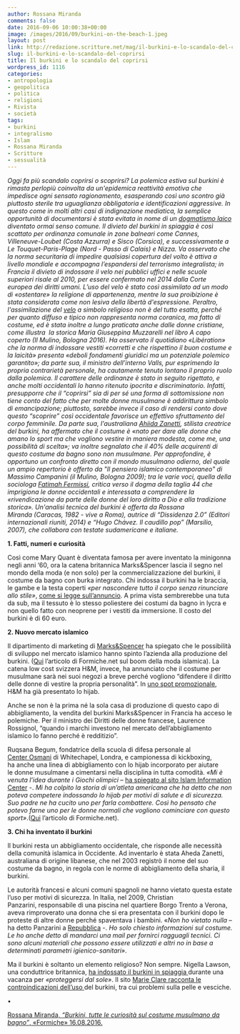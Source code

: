 ```yaml
---
author: Rossana Miranda
comments: false
date: 2016-09-06 10:00:38+00:00
image: /images/2016/09/burkini-on-the-beach-1.jpeg
layout: post
link: http://redazione.scritture.net/mag/il-burkini-e-lo-scandalo-del-coprirsi/
slug: il-burkini-e-lo-scandalo-del-coprirsi
title: Il burkini e lo scandalo del coprirsi
wordpress_id: 1116
categories:
- antropologia
- geopolitica
- politica
- religioni
- Rivista
- società
tags:
- burkini
- integralismo
- Islam
- Rossana Miranda
- Scritture
- sessualità
---
```


_Oggi fa più scandalo coprirsi o scoprirsi? La polemica estiva sul burkini è rimasta perlopiù coinvolta da un'epidemica reattività emotiva che impedisce ogni sensato ragionamento, esasperando così uno scontro già piuttosto sterile tra uguaglianza obbligatoria e identificazioni aggressive. In questo come in molti altri casi di indignazione mediatica, la semplice opportunità di documentarsi è stata evitata in nome di un [dogmatismo laico](http://www.internazionale.it/opinione/gian-paolo-accardo/2016/08/19/francia-burkini-laicita) diventato ormai senso comune. Il divieto del burkini in spiaggia è così scattato per ordinanza comunale in zone balneari come Cannes, Villeneuve-Loubet (Costa Azzurra) e Sisco (Corsica), e successivamente a Le Touquet-Paris-Plage (Nord - Passo di Calais) e Nizza. Va osservato che la norma securitaria di impedire qualsiasi copertura del volto è attiva a livello mondiale e accompagna l’espandersi del terrorismo integralista; in Francia il divieto di indossare il velo nei pubblici uffici e nelle scuole superiori risale al 2010, per essere confermato nel 2014 dalla Corte europea dei diritti umani. L’uso del velo è stato così assimilato ad un modo di «ostentare» la religione di appartenenza, mentre la sua proibizione è stata considerata come non lesiva della libertà d'espressione. Peraltro, l'assimilazione del [velo](http://www.scritture.net/mag/il-tradire-degli-eventi/index.html) a simbolo religioso non è del tutto esatta, perché per quanto diffuso e tipico non rappresenta norma coranica, ma fatto di costume, ed è stata inoltre a lungo praticata anche dalle donne cristiane, come illustra  la storica Maria Giuseppina Muzzarelli nel libro A capo coperto (Il Mulino, Bologna 2016). Ha osservato il quotidiano «Libération» che la norma di indossare vestiti «corretti e che rispettino il buon costume e la laicità» presenta «deboli fondamenti giuridici ma un potenziale polemico garantito»; da parte sua, il ministro dell’interno Valls, pur esprimendo la propria contrarietà personale, ha cautamente tenuto lontano il proprio ruolo dalla polemica. Il carattere delle ordinanze è stato in seguito rigettato, e anche molti occidentali lo hanno ritenuto ipocrita e discriminatorio. Infatti, presupporre che il “coprirsi” sia di per sé una forma di sottomissione non tiene conto del fatto che per molte donne musulmane è addirittura simbolo di emancipazione; piuttosto, sarebbe invece il caso di rendersi conto dove questo “scoprire” così occidentale favorisce un effettivo sfruttamento del corpo femminile. Da parte sua, l'australiana [Ahiida Zanetti](http://www.repubblica.it/esteri/2016/08/21/news/burkini_creatrice_ahiida_zanetti-146354394), stilista creatrice del burkini, ha affermato che il costume è «nato per dare alle donne che amano lo sport ma che vogliono vestire in maniera modesta, come me, una possibilità di scelta»; va inoltre segnalato che il 40% delle acquirenti di questo costume da bagno sono non musulmane. Per approfondire, è opportuno un confronto diretto con il mondo musulmano odierno, del quale un ampio repertorio è offerto da "Il pensiero islamico contemporaneo" di Massimo Campanini (il Mulino, Bologna 2009); tra le varie voci, quella della sociologa [Fatimah Fermissi](http://www.scritture.net/mag/charlie-hebdo-e-la-satira-integrale/index.html), critica verso il dogma della taglia 44 che imprigiona le donne occidentali e interessata a comprendere la «rivendicazione da parte delle donne del loro diritto a Dio e alla tradizione storica». Un'analisi tecnica del burkini è offerta da Rossana Miranda (Caracas, 1982 - vive a Roma), autrice di “Dissidenza 2.0” (Editori internazionali riuniti, 2014) e “Hugo Chávez. Il caudillo pop” (Marsilio, 2007), che collabora con testate sudamericane e italiane._



**1. Fatti, numeri e curiosità**

Così come Mary Quant è diventata famosa per avere inventato la minigonna negli anni ‘60, ora la catena britannica Marks&Spencer lascia il segno nel mondo della moda (e non solo) per la commercializzazione del burkini, il costume da bagno con burka integrato. Chi indossa il burkini ha le braccia, le gambe e la testa coperti _«per nascondere tutto il corpo senza rinunciare allo stile»_, [come si legge sull’annuncio](http://www.marksandspencer.com/paisley-print-burkini/p/p22431892). A prima vista sembrerebbe una tuta da sub, ma il tessuto è lo stesso poliestere dei costumi da bagno in lycra e non quello fatto con neoprene per i vestiti da immersione. Il costo del burkini è di 60 euro.

<!-- more -->



**2. Nuovo mercato islamico**

Il dipartimento di marketing di [Marks&Spencer](http://www.marksandspencer.com/floral-contrast-burkini/p/p22431888?&pdpredirect) ha spiegato che le possibilità di sviluppo nel mercato islamico hanno spinto l’azienda alla produzione del burkini. ([Qui](http://http//formiche.net/2016/04/23/boom-moda-islamica/) l’articolo di Formiche.net sul boom della moda islamica). La catena low cost svizzera H&M, invece, ha annunciato che il costume per musulmane sarà nei suoi negozi a breve perché vogliono “difendere il diritto delle donne di vestire la propria personalità”. In [uno spot promozionale](https://www.youtube.com/watch?v=s4xnyr2mCuI), H&M ha già presentato lo hijab.

Anche se non è la prima né la sola casa di produzione di questo capo di abbigliamento, la vendita del burkini Marks&Spencer in Francia ha acceso le polemiche. Per il ministro dei Diritti delle donne francese, Laurence Rossignol, “quando i marchi investono nel mercato dell’abbigliamento islamico lo fanno perché è redditizio”.

Ruqsana Begum, fondatrice della scuola di difesa personale al [Center Osmani](http://www.osmanitrust.org/) di Whitechapel, Londra, e campionessa di kickboxing, ha anche una linea di abbigliamento con lo hijab incorporato per aiutare le donne musulmane a cimentarsi nella disciplina in tutta comodità. _«Mi è venuta l’idea durante i Giochi olimpici_ – [ha spiegato al sito Islam Information Center](http://www.islaminformationcenter.com/boxing-champ-launches-sports-hijab/) -. _Mi ha colpito la storia di un’atleta americana che ha detto che non poteva competere indossando lo _hijab_ per motivi di salute e di sicurezza. Suo padre ne ha cucito uno per farla combattere. Così ho pensato che potevo farne uno per le donne normali che vogliono cominciare con questo sport»_.([Qui](http://formiche.net/2016/03/31/ruqsana-begum-kickboxing-hijab/) l’articolo di Formiche.net).



**3. Chi ha inventato il burkini**

Il burkini resta un abbigliamento occidentale, che risponde alle necessità della comunità islamica in Occidente. Ad inventarlo è stata Aheda Zanetti, australiana di origine libanese, che nel 2003 registrò il nome del suo costume da bagno, in regola con le norme di abbigliamento della sharia, il burkini.

Le autorità francesi e alcuni comuni spagnoli ne hanno vietato questa estate l’uso per motivi di sicurezza. In Italia, nel 2009, Christian Panzarini, responsabile di una piscina nel quartiere Borgo Trento a Verona, aveva rimproverato una donna che si era presentata con il burkini dopo le proteste di altre donne perché spaventava i bambini. «_Non ho vietato nulla_ – ha detto Panzarini a [Repubblica](http://ricerca.repubblica.it/repubblica/archivio/repubblica/2009/08/19/va-in-piscina-con-il-burkini-le.html?refresh_ce) -. _Ho solo chiesto informazioni sul costume. Le ho anche detto di mandarci una mail per fornirci ragguagli tecnici. Ci sono alcuni materiali che possono essere utilizzati e altri no in base a determinati parametri igienico-sanitari»_.

Ma il burkini è soltanto un elemento religioso? Non sempre. Nigella Lawson, una conduttrice britannica, [ha indossato il burkini in spiaggia ](http://www.dailymail.co.uk/news/article-2542094/The-truth-THAT-Burkini-Nigella-said-picked-bizarre-head-toe-swimsuit-Saatchi-liked-women-pale.html)durante una vacanza per _«proteggersi dal sole»_. Il sito [Marie Clare racconta le controindicazioni dell’uso ](http://www.marieclaire.com/fashion/advice/g126/fashion-burkini/)del burkini, tra cui problemi sulla pelle e vesciche.

•

[Rossana Miranda, _“Burkini, tutte le curiosità sul costume musulmano da bagno”_, «Formiche» 16.08.2016.](http://formiche.net/2016/08/18/burkini-costume-musulmano/)
